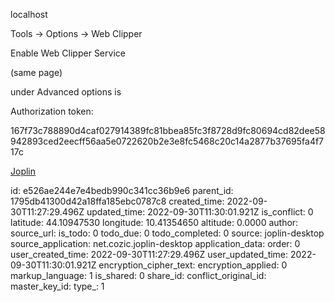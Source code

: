 localhost

Tools -> Options -> Web Clipper

Enable Web Clipper Service

(same page)

under Advanced options is

Authorization token:

167f73c788890d4caf027914389fc81bbea85fc3f8728d9fc80694cd82dee58942893ced2eecff56aa5e0722620b2e3e8fc5468c20c14a2877b37695fa4f717c

[Joplin ](:/f63ea18436ae4b4aa3d550ca75225cd8)

id: e526ae244e7e4bedb990c341cc36b9e6
parent_id: 1795db41300d42a18ffa185ebc0787c8
created_time: 2022-09-30T11:27:29.496Z
updated_time: 2022-09-30T11:30:01.921Z
is_conflict: 0
latitude: 44.10947530
longitude: 10.41354650
altitude: 0.0000
author: 
source_url: 
is_todo: 0
todo_due: 0
todo_completed: 0
source: joplin-desktop
source_application: net.cozic.joplin-desktop
application_data: 
order: 0
user_created_time: 2022-09-30T11:27:29.496Z
user_updated_time: 2022-09-30T11:30:01.921Z
encryption_cipher_text: 
encryption_applied: 0
markup_language: 1
is_shared: 0
share_id: 
conflict_original_id: 
master_key_id: 
type_: 1